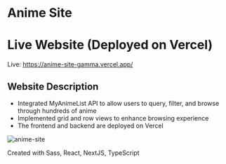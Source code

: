 # Anime Site

# Live Website (Deployed on Vercel)
Live: https://anime-site-gamma.vercel.app/

## Website Description
- Integrated MyAnimeList API to allow users to query, filter, and browse through hundreds of anime
- Implemented grid and row views to enhance browsing experience
- The frontend and backend are deployed on Vercel

![anime-site](https://user-images.githubusercontent.com/19678167/172015501-69fddb3f-6f2f-4b24-87f5-7230482d9126.jpg)


<!-- ## How to run project on localhost
- git clone https://github.com/joeyhwang/sneaker-ecommerce-web.git![Uploading anime-site.jpg…]()

- In sneaker-ecommerce-web directory, open terminal and use "npm i" to install dependencies
- cd to frontend directory and use "npm i" to install dependencies
- Create .env files in sneaker-ecommerce-web directory and frontend folder, directions are listed below
- Follow all steps below to run the project correctly.

## Below is an image of where the two .env files should be.
![image](https://user-images.githubusercontent.com/19678167/132264134-b2c44a9d-944c-464d-9efd-ab1bee067fbf.png)
 -->
<!-- 
## sneaker-ecommerce-web/ directory .env file (these are mandatory in order to run the project.)
The left side are the env variable names, which must be exactly this. The right side is static unless it states YOUR___, which means you must use your api keys (Google, Stripe, Facebook) and MONGODB connection url.

- PORT = 5000
- MONGO_URI = YOUR_MONGO_DB_CONNECTION
- GOOGLE_CLIENT_ID = YOUR_GOOGLE_CLIENT_ID
- GOOGLE_CLIENT_SECRET = YOUR_GOOGLE_CLIENT_SECRET
- FACEBOOK_APP_ID = YOUR_FACEBOOK_APP_ID (Note: facebook login will not work on localhost since facebook login requires https)
- FACEBOOK_APP_SECRET = YOUR_FACEBOOK_APP_SECRET
- SECRET = ANYTHING
- STRIPE_API = YOUR_STRIPE_sk_test
- STRIPE_ENDPOINT_SECRET = YOUR_STRIPE_whsec
- FRONTEND_URL = http://localhost:3000/
- NODE_ENV = development

## frontend/ directory .env variables (these are mandatory in order to run the project.)
- REACT_APP_PUBLISHABLE_KEY = YOUR_STRIPE_pk_test
- REACT_APP_SERVER_URL = http://localhost:5000

## Change Google and Facebook form action in frontend/src/components/Auth/Auth.js (this will redirect to the correct google callback to login)
- Change the form action of Google and Facebook to http://localhost:5000/auth/google and http://localhost:5000/auth/facebook respectively. The image below is what it should look like now.
![image](https://user-images.githubusercontent.com/19678167/132263243-9aa31711-76ce-467b-a303-1be5052906b6.png)
 -->

Created with Sass, React, NextJS, TypeScript
